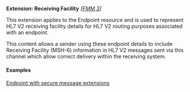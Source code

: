 **Extension: Receiving Facility** *[[FMM 3](guidance.html)]*

This extension applies to the Endpoint resource and is used to represent HL7 V2 receiving facility details for HL7 V2 routing purposes associated with an endpoint.

This content allows a sender using these endpoint details to include Receiving Facility (MSH-6) information in HL7 V2 messages sent via this channel which allow correct delivery within the receiving system.

#### Examples

[Endpoint with secure message extensions](Endpoint-example0.html)
